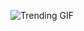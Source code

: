 
<!-- GIF_SECTION -->
![Trending GIF](https://media1.giphy.com/media/v1.Y2lkPThiYjIxNzcyMTFpamozOGhzcWZwaG40Y2xsNnV1MGJtYjh5NTFlaHFlYzMzNndnNCZlcD12MV9naWZzX3NlYXJjaCZjdD1n/HPeLSXWtdnUzK/giphy.gif)
<!-- END_GIF_SECTION -->
